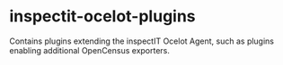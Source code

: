 # inspectit-ocelot-plugins
Contains plugins extending the inspectIT Ocelot Agent, such as plugins enabling additional OpenCensus exporters.
